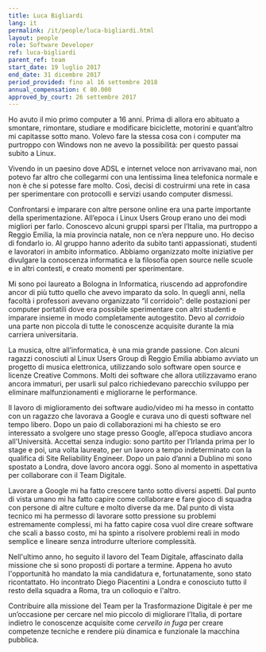```yaml
---
title: Luca Bigliardi
lang: it
permalink: /it/people/luca-bigliardi.html
layout: people
role: Software Developer
ref: luca-bigliardi
parent_ref: team
start_date: 19 luglio 2017
end_date: 31 dicembre 2017
period_provided: fino al 16 settembre 2018
annual_compensation: € 80.000
approved_by_court: 26 settembre 2017
---
```


Ho avuto il mio primo computer a 16 anni. Prima di allora ero abituato a
smontare, rimontare, studiare e modificare biciclette, motorini e quant’altro
mi capitasse sotto mano. Volevo fare la stessa cosa con i computer ma purtroppo
con Windows non ne avevo la possibilità: per questo passai subito a Linux.

Vivendo in un paesino dove ADSL e internet veloce non arrivavano mai, non
potevo far altro che collegarmi con una lentissima linea telefonica normale e
non è che si potesse fare molto. Così, decisi di costruirmi una rete in casa
per sperimentare con protocolli e servizi usando computer dismessi.

Confrontarsi e imparare con altre persone online era una parte importante della
sperimentazione. All’epoca i Linux Users Group erano uno dei modi migliori per
farlo. Conoscevo alcuni gruppi sparsi per l’Italia, ma purtroppo a Reggio
Emilia, la mia provincia natale, non ce n’era neppure uno. Ho deciso di
fondarlo io. Al gruppo hanno aderito da subito tanti appassionati, studenti e
lavoratori in ambito informatico. Abbiamo organizzato molte iniziative per
divulgare la conoscenza informatica e la filosofia open source nelle scuole e
in altri contesti, e creato momenti per sperimentare.

Mi sono poi laureato a Bologna in Informatica, riuscendo ad approfondire ancor
di più tutto quello che avevo imparato da solo. In quegli anni, nella facoltà i
professori avevano organizzato “il corridoio”: delle postazioni per computer
portatili dove era possibile sperimentare con altri studenti e imparare insieme
in modo completamente autogestito. Devo al _corridoio_ una parte non piccola di
tutte le conoscenze acquisite durante la mia carriera universitaria.

La musica, oltre all’informatica, è una mia grande passione. Con alcuni ragazzi
conosciuti al Linux Users Group di Reggio Emilia abbiamo avviato un progetto di
musica elettronica, utilizzando solo software open source e licenze Creative
Commons. Molti dei software che allora utilizzavamo erano ancora immaturi, per
usarli sul palco richiedevano parecchio sviluppo per eliminare malfunzionamenti
e migliorarne le performance.

Il lavoro di miglioramento dei software audio/video mi ha messo in contatto con
un ragazzo che lavorava a Google e curava uno di questi software nel tempo
libero. Dopo un paio di collaborazioni mi ha chiesto se ero interessato a
svolgere uno stage presso Google, all’epoca studiavo ancora all'Università.
Accettai senza indugio: sono partito per l’Irlanda prima per lo stage e poi,
una volta laureato, per un lavoro a tempo indeterminato con la qualifica di
Site Reliability Engineer. Dopo un paio d’anni a Dublino mi sono spostato a
Londra, dove lavoro ancora oggi. Sono al momento in aspettativa per collaborare
con il Team Digitale.

Lavorare a Google mi ha fatto crescere tanto sotto diversi aspetti. Dal punto
di vista umano mi ha fatto capire come collaborare e fare gioco di squadra con
persone di altre culture e molto diverse da me. Dal punto di vista tecnico mi
ha permesso di lavorare sotto pressione su problemi estremamente complessi, mi
ha fatto capire cosa vuol dire creare software che scali a basso costo, mi ha
spinto a risolvere problemi reali in modo semplice e lineare senza introdurre
ulteriore complessità.

Nell'ultimo anno, ho seguito il lavoro del Team Digitale, affascinato dalla
missione che si sono proposti di portare a termine. Appena ho avuto
l'opportunità ho mandato la mia candidatura e, fortunatamente, sono stato
ricontattato. Ho incontrato Diego Piacentini a Londra e conosciuto tutto il
resto della squadra a Roma, tra un colloquio e l'altro.

Contribuire alla missione del Team per la Trasformazione Digitale è per me
un’occasione per cercare nel mio piccolo di migliorare l’Italia, di portare
indietro le conoscenze acquisite come _cervello_ _in_ _fuga_ per creare
competenze tecniche e rendere più dinamica e funzionale la macchina pubblica.
